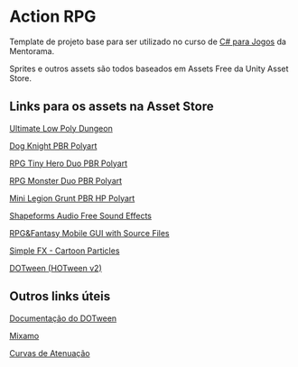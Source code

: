 # Action RPG

Template de projeto base para ser utilizado no curso de [C# para Jogos](https://mentorama.com.br/course/profession-unity) da Mentorama.

Sprites e outros assets são todos baseados em Assets Free da Unity Asset Store.

## Links para os assets na Asset Store
[Ultimate Low Poly Dungeon](https://assetstore.unity.com/packages/3d/environments/dungeons/ultimate-low-poly-dungeon-143535)

[Dog Knight PBR Polyart](https://assetstore.unity.com/packages/3d/characters/animals/dog-knight-pbr-polyart-135227)

[RPG Tiny Hero Duo PBR Polyart](https://assetstore.unity.com/packages/3d/characters/humanoids/rpg-tiny-hero-duo-pbr-polyart-225148)

[RPG Monster Duo PBR Polyart](https://assetstore.unity.com/packages/3d/characters/creatures/rpg-monster-duo-pbr-polyart-157762)

[Mini Legion Grunt PBR HP Polyart](https://assetstore.unity.com/packages/3d/characters/humanoids/fantasy/mini-legion-grunt-pbr-hp-polyart-98187)

[Shapeforms Audio Free Sound Effects](https://assetstore.unity.com/packages/audio/sound-fx/shapeforms-audio-free-sound-effects-183649)

[RPG&Fantasy Mobile GUI with Source Files](https://assetstore.unity.com/packages/2d/gui/rpg-fantasy-mobile-gui-with-source-files-166086)

[Simple FX - Cartoon Particles](https://assetstore.unity.com/packages/vfx/particles/simple-fx-cartoon-particles-67834)

[DOTween (HOTween v2)](https://assetstore.unity.com/packages/tools/animation/dotween-hotween-v2-27676)

## Outros links úteis
[Documentação do DOTween](http://dotween.demigiant.com/documentation.php)

[Mixamo](https://www.mixamo.com/)

[Curvas de Atenuação](https://easings.net/pt-br)